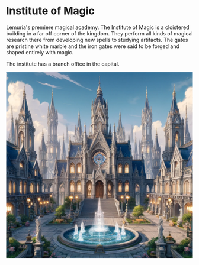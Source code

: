 # Institute of Magic

Lemuria's premiere magical academy. The Institute of Magic is a cloistered building in a far off corner of the kingdom. They perform all kinds of magical research there from developing new spells to studying artifacts. The gates are pristine white marble and the iron gates were said to be forged and shaped entirely with magic.

The institute has a branch office in the capital.

![Magical Institute](magical_institute.webp)
